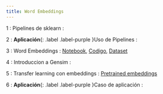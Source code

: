 ```yaml
---
title: Word Embeddings
---
```


1
: Pipelines de sklearn
  : [](#)

2
: **Aplicación**{: .label .label-purple }Uso de Pipelines
  : [](#)

3
: Word Embeddings 
  : [Notebook](/esanNLP/resources/sesion02/embeddings.ipynb), [Codigo](/esanNLP/resources/sesion02/EmbeddingLoader.py), [Dataset](/esanNLP/resources/sesion02/data/confesiones.df)

4
: Introduccion a Gensim
  : [](#)

5
: Transfer learning con embeddings
  : [Pretrained embeddings](https://drive.google.com/drive/folders/1i9Bgl_Dyz9WBEJaz9aNHkxlLwpCy6Ufu?usp=sharing)

6
: **Aplicación**{: .label .label-purple }Caso de aplicación
  : [](#)

